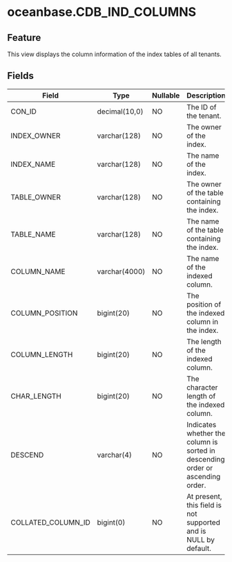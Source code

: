 oceanbase.CDB_IND_COLUMNS
==============================================


Feature
-------------------

This view displays the column information of the index tables of all tenants.

Fields
----------------------

| Field | Type | Nullable | Description |
|--------------------|---------------|------------|------------------------------|
| CON_ID | decimal(10,0) | NO | The ID of the tenant. |
| INDEX_OWNER | varchar(128) | NO | The owner of the index. |
| INDEX_NAME | varchar(128) | NO | The name of the index. |
| TABLE_OWNER | varchar(128) | NO | The owner of the table containing the index. |
| TABLE_NAME | varchar(128) | NO | The name of the table containing the index. |
| COLUMN_NAME | varchar(4000) | NO | The name of the indexed column. |
| COLUMN_POSITION | bigint(20) | NO | The position of the indexed column in the index. |
| COLUMN_LENGTH | bigint(20) | NO | The length of the indexed column. |
| CHAR_LENGTH | bigint(20) | NO | The character length of the indexed column. |
| DESCEND | varchar(4) | NO | Indicates whether the column is sorted in descending order or ascending order. |
| COLLATED_COLUMN_ID | bigint(0) | NO | At present, this field is not supported and is NULL by default. |
